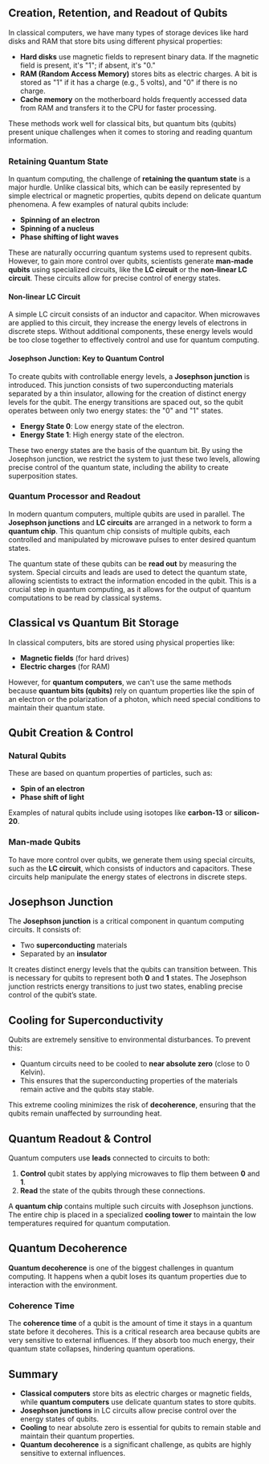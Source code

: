 ## Creation, Retention, and Readout of Qubits

In classical computers, we have many types of storage devices like hard disks and RAM that store bits using different physical properties:

- **Hard disks** use magnetic fields to represent binary data. If the magnetic field is present, it's "1"; if absent, it's "0."
- **RAM (Random Access Memory)** stores bits as electric charges. A bit is stored as "1" if it has a charge (e.g., 5 volts), and "0" if there is no charge.
- **Cache memory** on the motherboard holds frequently accessed data from RAM and transfers it to the CPU for faster processing.

These methods work well for classical bits, but quantum bits (qubits) present unique challenges when it comes to storing and reading quantum information.

### Retaining Quantum State

In quantum computing, the challenge of **retaining the quantum state** is a major hurdle. Unlike classical bits, which can be easily represented by simple electrical or magnetic properties, qubits depend on delicate quantum phenomena. A few examples of natural qubits include:

- **Spinning of an electron**
- **Spinning of a nucleus**
- **Phase shifting of light waves**

These are naturally occurring quantum systems used to represent qubits. However, to gain more control over qubits, scientists generate **man-made qubits** using specialized circuits, like the **LC circuit** or the **non-linear LC circuit**. These circuits allow for precise control of energy states.

#### Non-linear LC Circuit

A simple LC circuit consists of an inductor and capacitor. When microwaves are applied to this circuit, they increase the energy levels of electrons in discrete steps. Without additional components, these energy levels would be too close together to effectively control and use for quantum computing.

#### Josephson Junction: Key to Quantum Control

To create qubits with controllable energy levels, a **Josephson junction** is introduced. This junction consists of two superconducting materials separated by a thin insulator, allowing for the creation of distinct energy levels for the qubit. The energy transitions are spaced out, so the qubit operates between only two energy states: the "0" and "1" states.

- **Energy State 0**: Low energy state of the electron.
- **Energy State 1**: High energy state of the electron.

These two energy states are the basis of the quantum bit. By using the Josephson junction, we restrict the system to just these two levels, allowing precise control of the quantum state, including the ability to create superposition states.

### Quantum Processor and Readout

In modern quantum computers, multiple qubits are used in parallel. The **Josephson junctions** and **LC circuits** are arranged in a network to form a **quantum chip**. This quantum chip consists of multiple qubits, each controlled and manipulated by microwave pulses to enter desired quantum states.

The quantum state of these qubits can be **read out** by measuring the system. Special circuits and leads are used to detect the quantum state, allowing scientists to extract the information encoded in the qubit. This is a crucial step in quantum computing, as it allows for the output of quantum computations to be read by classical systems.

## Classical vs Quantum Bit Storage
In classical computers, bits are stored using physical properties like:
- **Magnetic fields** (for hard drives)
- **Electric charges** (for RAM)

However, for **quantum computers**, we can't use the same methods because **quantum bits (qubits)** rely on quantum properties like the spin of an electron or the polarization of a photon, which need special conditions to maintain their quantum state.

## Qubit Creation & Control
### Natural Qubits
These are based on quantum properties of particles, such as:
- **Spin of an electron**
- **Phase shift of light**

Examples of natural qubits include using isotopes like **carbon-13** or **silicon-20**.

### Man-made Qubits
To have more control over qubits, we generate them using special circuits, such as the **LC circuit**, which consists of inductors and capacitors. These circuits help manipulate the energy states of electrons in discrete steps.

## Josephson Junction
The **Josephson junction** is a critical component in quantum computing circuits. It consists of:
- Two **superconducting** materials
- Separated by an **insulator**

It creates distinct energy levels that the qubits can transition between. This is necessary for qubits to represent both **0** and **1** states. The Josephson junction restricts energy transitions to just two states, enabling precise control of the qubit’s state.

## Cooling for Superconductivity
Qubits are extremely sensitive to environmental disturbances. To prevent this:
- Quantum circuits need to be cooled to **near absolute zero** (close to 0 Kelvin).
- This ensures that the superconducting properties of the materials remain active and the qubits stay stable.

This extreme cooling minimizes the risk of **decoherence**, ensuring that the qubits remain unaffected by surrounding heat.

## Quantum Readout & Control
Quantum computers use **leads** connected to circuits to both:
1. **Control** qubit states by applying microwaves to flip them between **0** and **1**.
2. **Read** the state of the qubits through these connections.

A **quantum chip** contains multiple such circuits with Josephson junctions. The entire chip is placed in a specialized **cooling tower** to maintain the low temperatures required for quantum computation.

## Quantum Decoherence
**Quantum decoherence** is one of the biggest challenges in quantum computing. It happens when a qubit loses its quantum properties due to interaction with the environment.

### Coherence Time
The **coherence time** of a qubit is the amount of time it stays in a quantum state before it decoheres. This is a critical research area because qubits are very sensitive to external influences. If they absorb too much energy, their quantum state collapses, hindering quantum operations.

## Summary
- **Classical computers** store bits as electric charges or magnetic fields, while **quantum computers** use delicate quantum states to store qubits.
- **Josephson junctions** in LC circuits allow precise control over the energy states of qubits.
- **Cooling** to near absolute zero is essential for qubits to remain stable and maintain their quantum properties.
- **Quantum decoherence** is a significant challenge, as qubits are highly sensitive to external influences.